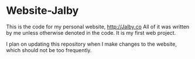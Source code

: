 # Website-Jalby
  This is the code for my personal website, http://Jalby.co
  All of it was written by me unless otherwise denoted in the code. It is my first web project.
  
  I plan on updating this repository when I make changes to the website, which should not be
  too frequently.
